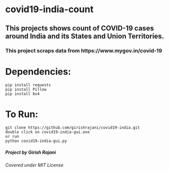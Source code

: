 # covid19-india-count
<h2>This projects shows count of COVID-19 cases around India and its States and Union Territories. </h2>
<h3>This project scraps data from https://www.mygov.in/covid-19</h3>
<h1>Dependencies:</h1> 

```
pip install requests
pip install Pillow
pip install bs4
```
<h1> To Run: </h1>

```
git clone https://github.com/girishrajani/covid19-india.git
double click on covid19-india-gui.exe
or run
python covid19-india-gui.py
```

<h5> Project by Girish Rajani </h5>
<h6> Covered under MIT License </h6>
